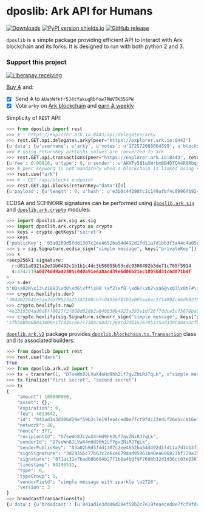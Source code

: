 # dposlib: Ark API for Humans

[![Downloads](https://pepy.tech/badge/dposlib/week)](https://pepy.tech/project/dposlib)
[![PyPI version shields.io](https://img.shields.io/pypi/v/dposlib.svg)](https://pypi.python.org/pypi/dposlib)
[![GitHub release](https://img.shields.io/github/tag/Moustikitos/dpos.svg)](https://GitHub.com/Moustikitos/dpos/tags)

`dposlib` is a simple package providing efficient API to interact with Ark blockchain and its forks. It is designed to run with both python 2 and 3.

### Support this project
 
 [![Liberapay receiving](https://img.shields.io/liberapay/goal/Toons?logo=liberapay)](https://liberapay.com/Toons/donate)
 
 [Buy &#1126;](https://bittrex.com/Account/Register?referralCode=NW5-DQO-QMT) and:
 
   * [X] Send &#1126; to `AUahWfkfr5J4tYakugRbfow7RWVTK35GPW`
   * [X] Vote `arky` on [Ark blockchain](https://explorer.ark.io) and [earn &#1126; weekly](http://arky-delegate.info/arky)

Simplicity of `REST` API:
```python
>>> from dposlib import rest
>>> # ~ https://explorer.ark.io:8443/api/delegates/arky
>>> rest.GET.api.delegates.arky(peer="https://explorer.ark.io:8443")
{u'data': {u'username': u'arky', u'votes': u'172572088664599', u'blocks': {u'produced': 199859, u'last': {u'timestamp': {u'epoch': 84182056, u'unix': 1574283256, u'human': u'2019-11-20T20:54:16.000Z'}, u'id': u'5f5f9897f8fca2a5600ace0d75d67811c67df8111a7deea13d7d6b2c532fae43', u'height': 10380869}}, u'rank': 11, u'publicKey': u'030da05984d579395ce276c0dd6ca0a60140a3c3d964423a04e7abe110d60a15e9', u'production': {u'approval': 1.35}, u'forged': {u'total': u'40118247659340', u'rewards': u'39687400000000', u'fees': u'430847659340'}, u'address': u'ARfDVWZ7Zwkox3ZXtMQQY1HYSANMB88vWE'}}
>>> # using returnKey arktoshi values are converted to ark
>>> rest.GET.api.transactions(peer="https://explorer.ark.io:8443", returnKey="data")[0]
{u'fee': 0.00816, u'type': 0, u'sender': u'AKATy581uXWrbm8B4DTQh4R9RbqaWRiKRY', u'timestamp': {u'epoch': 84182307, u'unix': 1574283507, u'human': u'2019-11-20T20:58:27.000Z'}, u'blockId': u'a1b305a87217c2f622a922a97a778c677f7dbd23031dae42e3b494883b855a70', u'vendorField': u'Payout from arkmoon', u'senderPublicKey': u'0232b96d57ac27f9a99242bc886e433baa89f596d435153c9dae47222c0d1cecc3', u'amount': 20.52064264, u'version': 1, u'signSignature': u'304402200ac41802f33a5f377975efc9ebf39a666a9d76c2facb8773783289df7f6a9cd302206c5d2aed3359d3858fb3f4d5fc2a76952eb518cf9d242bb91fd11c0801e4ea4e', u'confirmations': 21, u'signature': u'3045022100dc6dbaa4b056f10268b587da290900725246e3239df1fa3e3c53445da36f03ee02206d57bbdff6d7f9ebca719a41112f23128f1a84161dd82597d63351e3c4d868b0', u'recipient': u'AXPLW2TzBsXcPiaeVGBSELEAXj4RPaWNjB', u'id': u'efeab09925c3347b4a18854a9192d7d722ee32850a7bf91d57628cb77714192e'}
>>> # peer keyword is not mandatory when a blockchain is linked using rest.use directive
>>> rest.use("ark")
>>> # ~ GET /api/blocks endpoint
>>> rest.GET.api.blocks(returnKey="data")[0]
{u'payload': {u'length': 0, u'hash': u'e3b0c44298fc1c149afbf4c8996fb92427ae41e4649b934ca495991b7852b855'}, u'generator': {u'username': u'arkmoon', u'publicKey': u'0232b96d57ac27f9a99242bc886e433baa89f596d435153c9dae47222c0d1cecc3', u'address': u'AKATy581uXWrbm8B4DTQh4R9RbqaWRiKRY'}, u'transactions': 0, u'timestamp': {u'epoch': 84183376, u'unix': 1574284576, u'human': u'2019-11-20T21:16:16.000Z'}, u'height': 10381034, u'version': 0, u'forged': {u'fee': 0.0, u'amount': 0.0, u'total': 2.0, u'reward': 2.0}, u'confirmations': 1, u'signature': u'3045022100a8b6b48c0094f9c84b7da5ae457ca33d5ba0d9a3df963c1e17c42cb52fb563a9022020ea96cf76529943b03b864bbb722352ef6faf5701e36bc16f9903ec2234309b', u'id': u'd2e042495ab64e7cf5bb0fc8d4ce6972a98f29a56d960b707f3c6abd2791a5e2', u'previous': u'ea1b7082424592545860a671a77ef7f59c3730665208080d2481e363be6c1ed0'}
```

ECDSA and SCHNORR signatures can be performed using [`dposlib.ark.sig`](https://github.com/Moustikitos/elliptic-curve/blob/main/pySecp256k1/sig.py) and [`dposlib.ark.crypto`](crypto.md) modules:

```python
>>> import dposlib.ark.sig as sig
>>> import dposlib.ark.crypto as crypto
>>> keys = crypto.getKeys("secret")
>>> keys
{'publicKey': '03a02b9d5fdd1307c2ee4652ba54d492d1fd11a7d1bb3f3a44c4a05e79f19de933', 'privateKey': '2bb80d537b1da3e38bd30361aa855686bde0eacd7162fef6a25fe97bf527a25b', 'wif': 'SB3BGPGRh1SRuQd52h7f5jsHUg1G9ATEvSeA7L5Bz4qySQww4k7N'}
>>> s = sig.Signature.ecdsa_sign("simple message", keys["privateKey"])
>>> s
<secp256k1 signature:
  r:d811a0321a2e31b0492c1b1b1c4dc3b58055b53cdc9308492b3de71c765f5914
  s:4747219a0d74d49a42305c040a91e6a8acd39e6d06b21ec1805bd31c6d871b4f
>
>>> s.der
b"0D\x02N\x13\x108J\xd0\xd6\xff\x80'\xf2\xf8`\xd6(\xb2\xa6@\x03\x0bF#\xa3\x93\xe1\xdf&\xf7\xdd\xce\\u\x02g\x8b\xa9\x90V\xaa\xdf\xa7\xf2-;z\xa5.D\x8bq8ehG\xb7\x11\x07-`\xd2\xd9\xd3.\xc4v"
>>> crypto.hexlify(s.der)
'3044022041e5aa3da79523a2b342180cb7c04056f8f02e005ea6ec1f14094c66d692f04402200261177cdd88525249a0619d6009adbc6681c250c83748c0cde611f21f543008'
>>> crypto.hexlify(s.raw)
'4e1310384ad0d6ff8027f2f860d628b2a640030b4623a393e1df26f7ddce5c75678ba99056aadfa7f22d3b7aa52e448b7138656847b711072d60d2d9d32ec476'
>>> crypto.hexlify(sig.Signature.schnorr_sign("simple message", keys["privateKey"]).raw)
'5fbb0bb00b043400e1fc435c867c738ac80d2c268cd2d61616785315ad330c884a3cfb50bf0da8de9021d42ce2139b6b6547d2bcd884a2da7f5c2e9bfb9cb206'
```

[`dposlib.ark.v2`](v2.md) package provides[ `dposlib.blockchain.tx.Transaction`](blockchain.md#transaction-objects) class and its associated builders:

```python
>>> from dposlib import rest
>>> rest.use("dark")
True
>>> from dposlib.ark.v2 import *
>>> tx = transfer(1, "D7seWn8JLVwX4nHd9hh2Lf7gvZNiRJ7qLk", u"simple message with sparkle \u2728", version=2)
>>> tx.finalize("first secret", "second secret")
>>> tx
{
    "amount": 100000000,
    "asset": {},
    "expiration": 0,
    "fee": 4013642,
    "id": "041ad1e3dd06d29ef59b2c7e19fea4ced0e7fcf9fdc22edcf26e5cc016e10f38",
    "network": 30,
    "nonce": 377,
    "recipientId": "D7seWn8JLVwX4nHd9hh2Lf7gvZNiRJ7qLk",
    "senderId": "D7seWn8JLVwX4nHd9hh2Lf7gvZNiRJ7qLk",
    "senderPublicKey": "03a02b9d5fdd1307c2ee4652ba54d492d1fd11a7d1bb3f3a44c4a05e79f19de933",
    "signSignature": "3d29356c77b63c2d6ce679dad95961b40ea606823bf729a158df5c8378c79c5588ad675ee147a7f77b18518c5bdf9b1a73567d72c3af0bfbe22043b9e1a95e6f",
    "signature": "871ac31e7bad08b684b27f1b8a4b9f9f760bb32d1d36cc03e03872edc6070f8d9fec2621ea87e2ea0ae7750e0e7a5db52f39b32e05af76a4331a92e17dbe9f4a",
    "timestamp": 84186531,
    "type": 0,
    "typeGroup": 1,
    "vendorField": "simple message with sparkle \u2728",
    "version": 2
}
>>> broadcastTransactions(tx)
{u'data': {u'broadcast': [u'041ad1e3dd06d29ef59b2c7e19fea4ced0e7fcf9fdc22edcf26e5cc016e10f38'], u'invalid': [], u'accept': [u'041ad1e3dd06d29ef59b2c7e19fea4ced0e7fcf9fdc22edcf26e5cc016e10f38'], u'excess': []}}
```
